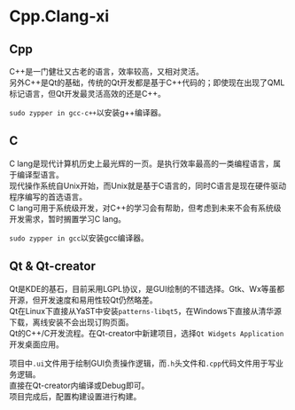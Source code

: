 # Cpp.Clang-xi

## Cpp
C++是一门健壮又古老的语言，效率较高，又相对灵活。  
另外C++是Qt的基础，传统的Qt开发都是基于C++代码的；即使现在出现了QML标记语言，但Qt开发最灵活高效的还是C++。  

`sudo zypper in gcc-c++`以安装g++编译器。

## C
C lang是现代计算机历史上最光辉的一页。是执行效率最高的一类编程语言，属于编译型语言。  
现代操作系统自Unix开始，而Unix就是基于C语言的，同时C语言是现在硬件驱动程序编写的首选语言。  
C lang可用于系统级开发，对C++的学习会有帮助，但考虑到未来不会有系统级开发需求，暂时搁置学习C lang。  

`sudo zypper in gcc`以安装gcc编译器。

## Qt & Qt-creator
Qt是KDE的基石，目前采用LGPL协议，是GUI绘制的不错选择。Gtk、Wx等虽都开源，但开发速度和易用性较Qt仍然略差。  
Qt在Linux下直接从YaST中安装`patterns-libqt5`，在Windows下直接从清华源下载，离线安装不会出现订购页面。  
Qt的C++/C开发流程。在Qt-creator中新建项目，选择`Qt Widgets Application`开发桌面应用。  

项目中`.ui`文件用于绘制GUI负责操作逻辑，而`.h`头文件和`.cpp`代码文件用于写业务逻辑。  
直接在Qt-creator内编译或Debug即可。  
项目完成后，配置构建设置进行构建。  
